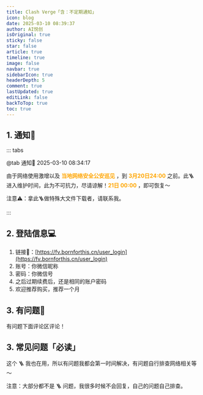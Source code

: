 ```yaml
---
title: Clash Verge「含：不定期通知」
icon: blog
date: 2025-03-10 08:39:37
author: AI悦创
isOriginal: true
sticky: false
star: false
article: true
timeline: true
image: false
navbar: true
sidebarIcon: true
headerDepth: 5
comment: true
lastUpdated: true
editLink: false
backToTop: true
toc: true
---
```


## 1. 通知📢

::: tabs

@tab 通知📢 2025-03-10 08:34:17 

由于网络使用激增以及 **<snpan style="color:orange">当地网络安全公安巡见</snpan>** ，到 **<snpan style="color:orange">3月20日24:00</snpan>** 之前。此🪜进入维护时间，此为不可抗力，尽请谅解！**<snpan style="color:orange">21日 00:00</snpan>** ，即可恢复～

注意⚠️：拿此🪜做特殊大文件下载者，请联系我。

:::

## 2. 登陆信息💻

1. 链接🔗：[https://fv.bornforthis.cn/user_login](https://fv.bornforthis.cn/user_login)
2. 账号：你微信昵称
3. 密码：你微信号
4. 之后过期续费后，还是相同的账户密码
5. 欢迎推荐购买，推荐一个月

## 3. 有问题🙋

有问题下面评论区评论！

## 3. 常见问题「必读」

这个 🪜 我也在用，所以有问题我都会第一时间解决，有问题自行排查网络相关等～

注意：大部分都不是 🪜 问题，我很多时候不会回复，自己的问题自己排查。